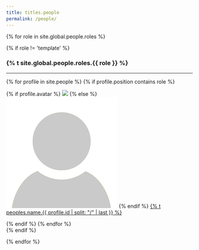 ```yaml
---
title: titles.people
permalink: /people/
---
```

{% for role in site.global.people.roles %}


{% if role != 'template' %}

<div class="list-header">
  <h3 id="{% t site.global.people.roles.{{ role }} %}">{% t site.global.people.roles.{{ role }} %}</h3>
</div>
<hr>
<div class="list people">
  {% for profile in site.people %}
    {% if profile.position contains role %}
      <div class="list-item-people">
        <p class="list-post-title">
          {% if profile.avatar %}
            <a href="{{ site.baseurl }}{{ profile.url }}"><img class="profile-thumbnail" src="/images/people/{{profile.avatar}}"></a>
          {% else %}
            <a href="{{ site.baseurl }}{{ profile.url }}"><img class="profile-thumbnail" src="/images/people/default.jpg"></a>
          {% endif %}
          <a class="name" href="{{ site.baseurl }}{{ profile.url }}">{% t peoples.name.{{ profile.id | split: "/" | last }} %}</a>
        </p>
      </div>    
    {% endif %}
  {% endfor %}
</div>
{% endif %}

{% endfor %}
